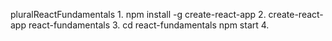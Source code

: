 pluralReactFundamentals
	1. npm install -g create-react-app
	2. create-react-app react-fundamentals
	3. cd react-fundamentals
		npm start
	4. 